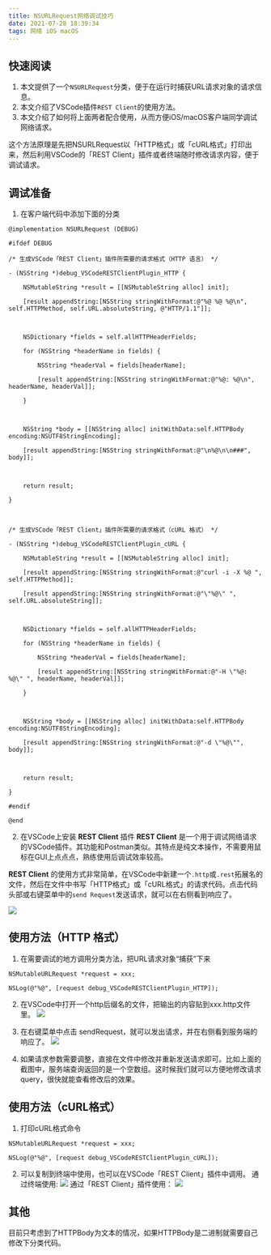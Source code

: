 ```yaml
---
title: NSURLRequest网络调试技巧
date: 2021-07-28 18:39:34
tags: 网络 iOS macOS
---
```


## 快速阅读
1. 本文提供了一个`NSURLRequest`分类，便于在运行时捕获URL请求对象的请求信息。
2. 本文介绍了VSCode插件`REST Client`的使用方法。
3. 本文介绍了如何将上面两者配合使用，从而方便iOS/macOS客户端同学调试网络请求。

这个方法原理是先把NSURLRequest以「HTTP格式」或「cURL格式」打印出来，然后利用VSCode的「REST Client」插件或者终端随时修改请求内容，便于调试请求。

## 调试准备

1.  在客户端代码中添加下面的分类

```
@implementation NSURLRequest (DEBUG)

#ifdef DEBUG

/* 生成VSCode「REST Client」插件所需要的请求格式（HTTP 语言） */

- (NSString *)debug_VSCodeRESTClientPlugin_HTTP {

    NSMutableString *result = [[NSMutableString alloc] init];

    [result appendString:[NSString stringWithFormat:@"%@ %@ %@\n", self.HTTPMethod, self.URL.absoluteString, @"HTTP/1.1"]];

    

    NSDictionary *fields = self.allHTTPHeaderFields;

    for (NSString *headerName in fields) {

        NSString *headerVal = fields[headerName];

        [result appendString:[NSString stringWithFormat:@"%@: %@\n", headerName, headerVal]];

    }

        

    NSString *body = [[NSString alloc] initWithData:self.HTTPBody encoding:NSUTF8StringEncoding];

    [result appendString:[NSString stringWithFormat:@"\n%@\n\n###", body]];

    

    return result;

}



/* 生成VSCode「REST Client」插件所需要的请求格式（cURL 格式） */

- (NSString *)debug_VSCodeRESTClientPlugin_cURL {

    NSMutableString *result = [[NSMutableString alloc] init];

    [result appendString:[NSString stringWithFormat:@"curl -i -X %@ ", self.HTTPMethod]];

    [result appendString:[NSString stringWithFormat:@"\"%@\" ", self.URL.absoluteString]];

    

    NSDictionary *fields = self.allHTTPHeaderFields;

    for (NSString *headerName in fields) {

        NSString *headerVal = fields[headerName];

        [result appendString:[NSString stringWithFormat:@"-H \"%@: %@\" ", headerName, headerVal]];

    }

        

    NSString *body = [[NSString alloc] initWithData:self.HTTPBody encoding:NSUTF8StringEncoding];

    [result appendString:[NSString stringWithFormat:@"-d \"%@\"", body]];

    

    return result;

}

#endif

@end
```

2.  在VSCode上安装 **REST Client** 插件
**REST Client** 是一个用于调试网络请求的VSCode插件。其功能和Postman类似。其特点是纯文本操作，不需要用鼠标在GUI上点点点，熟练使用后调试效率较高。

**REST Client** 的使用方式非常简单，在VSCode中新建一个`.http`或`.rest`拓展名的文件，然后在文件中书写「HTTP格式」或「cURL格式」的请求代码。点击代码头部或右键菜单中的`send Request`发送请求，就可以在右侧看到响应了。

![](https://raw.githubusercontent.com/Huachao/vscode-restclient/master/images/response.gif)


## 使用方法（HTTP 格式）

1.  在需要调试的地方调用分类方法，把URL请求对象“捕获”下来

```
NSMutableURLRequest *request = xxx;

NSLog(@"%@", [request debug_VSCodeRESTClientPlugin_HTTP]);
```

2.  在VSCode中打开一个http后缀名的文件，把输出的内容贴到xxx.http文件里。
![](https://cdn.zlrs.site/mweb/2021/07/28/16274650141059.jpg)

3.  在右键菜单中点击 sendRequest，就可以发出请求，并在右侧看到服务端的响应了。
![](https://cdn.zlrs.site/mweb/2021/07/28/16274650346776.jpg)

4.  如果请求参数需要调整，直接在文件中修改并重新发送请求即可。比如上面的截图中，服务端查询返回的是一个空数组。这时候我们就可以方便地修改请求query，很快就能查看修改后的效果。

## 使用方法（cURL格式）

1.  打印cURL格式命令

```
NSMutableURLRequest *request = xxx;

NSLog(@"%@", [request debug_VSCodeRESTClientPlugin_cURL]);
```

2.  可以复制到终端中使用，也可以在VSCode「REST Client」插件中调用。
通过终端使用:
![](https://cdn.zlrs.site/mweb/2021/07/28/16274650482513.jpg)
通过「REST Client」插件使用：
![](https://cdn.zlrs.site/mweb/2021/07/28/16274650604452.jpg)

## 其他

目前只考虑到了HTTPBody为文本的情况，如果HTTPBody是二进制就需要自己修改下分类代码。
